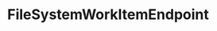 ---
optionsClassName: FileSystemWorkItemEndpointOptions
optionsClassFullName: MigrationTools.Endpoints.FileSystemWorkItemEndpointOptions
configurationSamples:
- name: defaults
  description: 
  code: >-
    {
      "MigrationTools": {
        "EndpointDefaults": {
          "FileSystemWorkItemEndpoint": []
        }
      }
    }
  sampleFor: MigrationTools.Endpoints.FileSystemWorkItemEndpointOptions
- name: Classic
  description: 
  code: >-
    {
      "$type": "FileSystemWorkItemEndpointOptions",
      "Enabled": false,
      "FileStore": null,
      "Name": null,
      "EndpointEnrichers": null
    }
  sampleFor: MigrationTools.Endpoints.FileSystemWorkItemEndpointOptions
description: missng XML code comments
className: FileSystemWorkItemEndpoint
typeName: Endpoints
architecture: 
options:
- parameterName: Enabled
  type: Boolean
  description: missng XML code comments
  defaultValue: missng XML code comments
- parameterName: EndpointEnrichers
  type: List
  description: missng XML code comments
  defaultValue: missng XML code comments
- parameterName: FileStore
  type: String
  description: missng XML code comments
  defaultValue: missng XML code comments
- parameterName: Name
  type: String
  description: missng XML code comments
  defaultValue: missng XML code comments
status: missng XML code comments
processingTarget: missng XML code comments
classFile: /src/MigrationTools.Clients.FileSystem/Endpoints/FileSystemWorkItemEndpoint.cs
optionsClassFile: /src/MigrationTools.Clients.FileSystem/Endpoints/FileSystemWorkItemEndpointOptions.cs

redirectFrom:
- /Reference/Endpoints/FileSystemWorkItemEndpointOptions/
layout: reference
toc: true
permalink: /Reference/Endpoints/FileSystemWorkItemEndpoint/
title: FileSystemWorkItemEndpoint
categories:
- Endpoints
- 
topics:
- topic: notes
  path: /Endpoints/FileSystemWorkItemEndpoint-notes.md
  exists: false
  markdown: ''
- topic: introduction
  path: /Endpoints/FileSystemWorkItemEndpoint-introduction.md
  exists: false
  markdown: ''

---